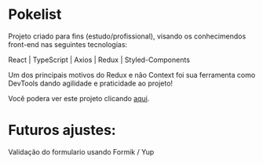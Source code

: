# Pokelist

Projeto criado para fins (estudo/profissional), visando os conhecimendos front-end nas seguintes tecnologias:

React | TypeScript | Axios | Redux | Styled-Components

Um dos principais motivos do Redux e não Context foi sua ferramenta como DevTools dando agilidade e praticidade ao projeto!

Você podera ver este projeto clicando [aqui](https://cloneuidropbox.netlify.app/).

# Futuros ajustes:

Validação do formulario usando Formik / Yup
